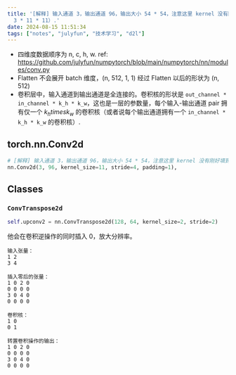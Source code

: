 ```yaml
---
title: '[解释] 输入通道 3，输出通道 96，输出大小 54 * 54，注意这里 kernel 没有刚好填到最右端，下取整为 54. 卷积核有 96 个（每个输出通道拥有一个卷积核，每个卷积核的形状是
  3 * 11 * 11）.'
date: 2024-08-15 11:51:34
tags: ["notes", "julyfun", "技术学习", "d2l"]
---
```

- 四维度数据顺序为 n, c, h, w. ref: https://github.com/julyfun/numpytorch/blob/main/numpytorch/nn/modules/conv.py
- Flatten 不会展开 batch 维度，(n, 512, 1, 1) 经过 Flatten 以后的形状为 (n, 512)
- 卷积层中，输入通道到输出通道是全连接的。卷积核的形状是 `out_channel * in_channel * k_h * k_w`，这也是一层的参数量，每个输入-输出通道 pair 拥有仅一个 $k_h times k_w$ 的卷积核（或者说每个输出通道拥有一个 `in_channel * k_h * k_w`  的卷积核）.

## torch.nn.Conv2d

```python
# [解释] 输入通道 3，输出通道 96，输出大小 54 * 54，注意这里 kernel 没有刚好填到最右端，下取整为 54. 卷积核有 96 个（每个输出通道拥有一个卷积核，每个卷积核的形状是 3 * 11 * 11）.
nn.Conv2d(3, 96, kernel_size=11, stride=4, padding=1),
```

## Classes

### `ConvTranspose2d`

```python
self.upconv2 = nn.ConvTranspose2d(128, 64, kernel_size=2, stride=2)
```

他会在卷积逆操作的同时插入 0，放大分辨率。

```
输入张量：
1 2
3 4

插入零后的张量：
1 0 2 0
0 0 0 0
3 0 4 0
0 0 0 0

卷积核：
1 0
0 1

转置卷积操作的输出：
1 0 2 0
0 0 0 0
3 0 4 0
0 0 0 0
```
